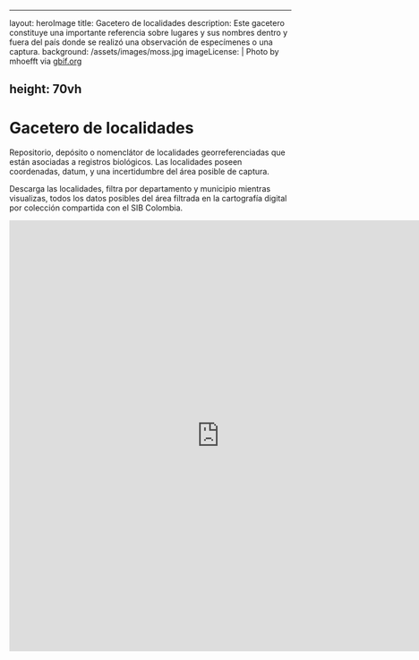 
---
layout: heroImage
title: Gacetero de localidades
description: Este gacetero constituye una importante referencia sobre lugares y sus nombres dentro y fuera del país donde se realizó una observación de especímenes o una captura. 
background: /assets/images/moss.jpg
imageLicense: |
  Photo by mhoefft via [gbif.org](https://www.gbif.org/occurrence/1580487687)

height: 70vh
---



# Gacetero de localidades


Repositorio, depósito o nomenclátor de localidades georreferenciadas que están asociadas a registros biológicos. Las localidades poseen coordenadas, datum, y una incertidumbre del área posible de captura.

Descarga las localidades, filtra por departamento y municipio mientras visualizas, todos los datos posibles del área filtrada en la cartografía digital por colección compartida con el SIB Colombia.



<iframe seamless frameborder="0" src="https://public.tableau.com/views/Gacetero_0/Dashboard1?:embed=yes&:display_count=yes&:showVizHome=no" width = '750' height = '770' scrolling='yes' ></iframe>    
